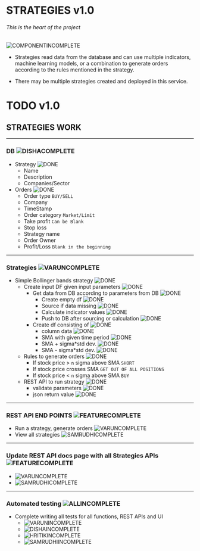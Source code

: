 # STRATEGIES v1.0

###### This is the heart of the project

![COMPONENTINCOMPLETE]

* Strategies read data from the database and can use multiple indicators, machine learning models, or a combination to generate orders according to the rules mentioned in the strategy.

* There may be multiple strategies created and deployed in this service.


# TODO v1.0

## STRATEGIES WORK

---

### DB ![DISHACOMPLETE]

- Strategy ![DONE]
	- Name
	- Description
	- Companies/Sector
- Orders ![DONE]
	- Order type `BUY/SELL`
	- Company
	- TimeStamp
	- Order category `Market/Limit`
	- Take profit `Can be Blank`
	- Stop loss
	- Strategy name
	- Order Owner
	- Profit/Loss `Blank in the beginning`

---

### Strategies ![VARUNCOMPLETE]

- Simple Bollinger bands strategy ![DONE]
  - Create input DF given input parameters ![DONE]
	- Get data from DB according to parameters from DB ![DONE]
		- Create empty df ![DONE]
		- Source if data missing ![DONE]
		- Calculate indicator values ![DONE]
		- Push to DB after sourcing or calculation ![DONE]
	- Create df consisting of ![DONE]
		- column data ![DONE]
		- SMA with given time period ![DONE]
		- SMA + sigma*std dev. ![DONE]
		- SMA - sigma*std dev. ![DONE]
  - Rules to generate orders ![DONE]
	- If stock price > `n` sigma above SMA `SHORT`
	- If stock price crosses SMA `GET OUT OF ALL POSITIONS`
	- If stock price < `n` sigma above SMA `BUY`
  - REST API to run strategy ![DONE]
  	- validate parameters ![DONE]
	- json return value ![DONE]

---

### REST API END POINTS ![FEATURECOMPLETE]

- Run a strategy, generate orders ![VARUNCOMPLETE]
- View all strategies ![SAMRUDHICOMPLETE]

---

### Update REST API docs page with all Strategies APIs ![FEATURECOMPLETE]
- ![VARUNCOMPLETE]
- ![SAMRUDHICOMPLETE]

---

### Automated testing ![ALLINCOMPLETE]
- Complete writing all tests for all functions, REST APIs and UI 
  - ![VARUNINCOMPLETE]
  - ![DISHAINCOMPLETE]
  - ![HRITIKINCOMPLETE]
  - ![SAMRUDHIINCOMPLETE]


[DONE]: https://img.shields.io/badge/DONE-brightgreen
[INCOMPLETE]: https://img.shields.io/badge/INCOMPLETE-red

[ALLINCOMPLETE]: https://img.shields.io/badge/ALL-INCOMPLETE-red
[ALLCOMPLETE]: https://img.shields.io/badge/ALL-COMPLETE-brightgreen

[VARUNINCOMPLETE]: https://img.shields.io/badge/VARUN-INCOMPLETE-red
[VARUNCOMPLETE]: https://img.shields.io/badge/VARUN-COMPLETE-brightgreen

[DISHAINCOMPLETE]: https://img.shields.io/badge/DISHA-INCOMPLETE-red
[DISHACOMPLETE]: https://img.shields.io/badge/DISHA-COMPLETE-brightgreen

[SAMRUDHIINCOMPLETE]: https://img.shields.io/badge/SAMRUDHI-INCOMPLETE-red
[SAMRUDHICOMPLETE]: https://img.shields.io/badge/SAMRUDHI-COMPLETE-brightgreen

[HRITIKINCOMPLETE]: https://img.shields.io/badge/HRITIK-INCOMPLETE-red
[HRITIKCOMPLETE]: https://img.shields.io/badge/HRITIK-COMPLETE-brightgreen

[BUG]: https://img.shields.io/badge/BUG-red
[BUGFIXED]: https://img.shields.io/badge/BUG-FIXED-brightgreen

[FEATUREINCOMPLETE]: https://img.shields.io/badge/FEATURE-INCOMPLETE-red
[FEATURECOMPLETE]: https://img.shields.io/badge/FEATURE-COMPLETE-brightgreen

[COMPONENTINCOMPLETE]: https://img.shields.io/badge/COMPONENT-INCOMPLETE-red
[COMPONENTCOMPLETE]: https://img.shields.io/badge/COMPONENT-COMPLETE-brightgreen

[MEETINGINCOMPLETE]: https://img.shields.io/badge/MEETING-INCOMPLETE-red

[DOCINCOMPLETE]: https://img.shields.io/badge/DOC-INCOMPLETE-red
[DOCCOMPLETE]: https://img.shields.io/badge/DOC-COMPLETE-brightgreen
